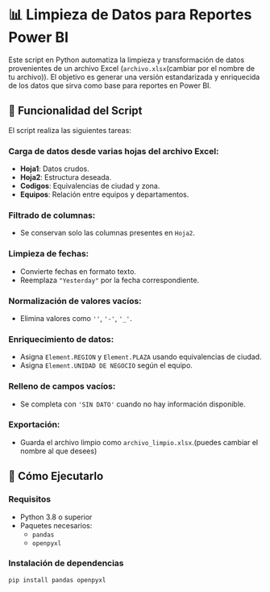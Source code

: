 
# 📊 Limpieza de Datos para Reportes Power BI

Este script en Python automatiza la limpieza y transformación de datos provenientes de un archivo Excel (`archivo.xlsx`(cambiar por el nombre de tu archivo)). El objetivo es generar una versión estandarizada y enriquecida de los datos que sirva como base para reportes en Power BI.

## 🧩 Funcionalidad del Script

El script realiza las siguientes tareas:

### Carga de datos desde varias hojas del archivo Excel:
- **Hoja1**: Datos crudos.
- **Hoja2**: Estructura deseada.
- **Codigos**: Equivalencias de ciudad y zona.
- **Equipos**: Relación entre equipos y departamentos.

### Filtrado de columnas:
- Se conservan solo las columnas presentes en `Hoja2`.

### Limpieza de fechas:
- Convierte fechas en formato texto.
- Reemplaza `"Yesterday"` por la fecha correspondiente.

### Normalización de valores vacíos:
- Elimina valores como `''`, `'-'`, `'_'`.

### Enriquecimiento de datos:
- Asigna `Element.REGION` y `Element.PLAZA` usando equivalencias de ciudad.
- Asigna `Element.UNIDAD DE NEGOCIO` según el equipo.

### Relleno de campos vacíos:
- Se completa con `'SIN DATO'` cuando no hay información disponible.

### Exportación:
- Guarda el archivo limpio como `archivo_limpio.xlsx`.(puedes cambiar el nombre al que desees)

## 🚀 Cómo Ejecutarlo

### Requisitos
- Python 3.8 o superior
- Paquetes necesarios:
  - `pandas`
  - `openpyxl`

### Instalación de dependencias

```bash
pip install pandas openpyxl
